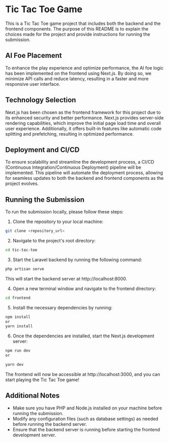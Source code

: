 # Tic Tac Toe Game

This is a Tic Tac Toe game project that includes both the backend and the frontend components. The purpose of this README is to explain the choices made for the project and provide instructions for running the submission.

## AI Foe Placement

To enhance the play experience and optimize performance, the AI foe logic has been implemented on the frontend using Next.js. By doing so, we minimize API calls and reduce latency, resulting in a faster and more responsive user interface.

## Technology Selection

Next.js has been chosen as the frontend framework for this project due to its enhanced security and better performance. Next.js provides server-side rendering capabilities, which improve the initial page load time and overall user experience. Additionally, it offers built-in features like automatic code splitting and prefetching, resulting in optimized performance.

## Deployment and CI/CD

To ensure scalability and streamline the development process, a CI/CD (Continuous Integration/Continuous Deployment) pipeline will be implemented. This pipeline will automate the deployment process, allowing for seamless updates to both the backend and frontend components as the project evolves.

## Running the Submission

To run the submission locally, please follow these steps:

1. Clone the repository to your local machine:

```bash
git clone <repository_url>
```

2. Navigate to the project's root directory:

```bash
cd tic-tac-toe
```

3. Start the Laravel backend by running the following command:

```bash
php artisan serve
```
This will start the backend server at http://localhost:8000.

4. Open a new terminal window and navigate to the frontend directory:
```bash
cd frontend
```

5. Install the necessary dependencies by running:
```bash
npm install
or
yarn install
```

6. Once the dependencies are installed, start the Next.js development server:
```bash
npm run dev
or

yarn dev
```
The frontend will now be accessible at http://localhost:3000, and you can start playing the Tic Tac Toe game!


## Additional Notes
- Make sure you have PHP and Node.js installed on your machine before running the submission.
- Modify any configuration files (such as database settings) as needed before running the backend server.
- Ensure that the backend server is running before starting the frontend development server.